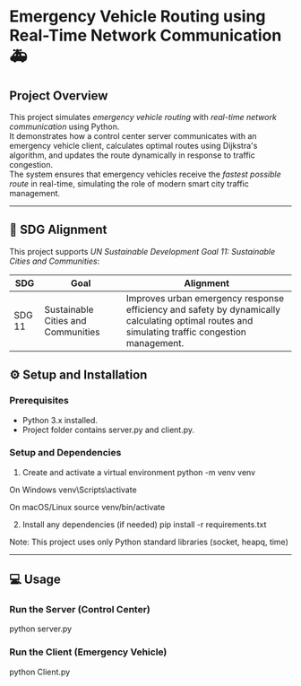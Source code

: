 # Emergency Vehicle Routing using Real-Time Network Communication 🚑

## Project Overview

This project simulates *emergency vehicle routing* with *real-time network communication* using Python.  
It demonstrates how a control center server communicates with an emergency vehicle client, calculates optimal routes using Dijkstra's algorithm, and updates the route dynamically in response to traffic congestion.  
The system ensures that emergency vehicles receive the *fastest possible route* in real-time, simulating the role of modern smart city traffic management.

---

## 🎯 SDG Alignment
This project supports *UN Sustainable Development Goal 11: Sustainable Cities and Communities*:

| SDG   | Goal                              | Alignment                                                                 |
|-------|----------------------------------|---------------------------------------------------------------------------|
| SDG 11 | Sustainable Cities and Communities | Improves urban emergency response efficiency and safety by dynamically calculating optimal routes and simulating traffic congestion management. |

## ⚙ Setup and Installation

### Prerequisites
- Python 3.x installed.
- Project folder contains server.py and client.py.

### Setup and Dependencies
1. Create and activate a virtual environment
python -m venv venv

On Windows
venv\Scripts\activate

On macOS/Linux
source venv/bin/activate

2. Install any dependencies (if needed)
pip install -r requirements.txt

Note: This project uses only Python standard libraries (socket, heapq, time)

---

## 💻 Usage

### Run the Server (Control Center)
python server.py 

### Run the Client (Emergency Vehicle)
python Client.py
